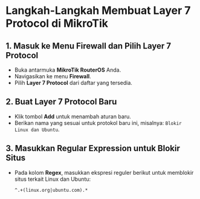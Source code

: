 # Langkah-Langkah Membuat Layer 7 Protocol di MikroTik

## 1. Masuk ke Menu Firewall dan Pilih Layer 7 Protocol
- Buka antarmuka **MikroTik RouterOS** Anda.
- Navigasikan ke menu **Firewall**.
- Pilih **Layer 7 Protocol** dari daftar yang tersedia.

## 2. Buat Layer 7 Protocol Baru
- Klik tombol **Add** untuk menambah aturan baru.
- Berikan nama yang sesuai untuk protokol baru ini, misalnya: `Blokir Linux dan Ubuntu`.

## 3. Masukkan Regular Expression untuk Blokir Situs
- Pada kolom **Regex**, masukkan ekspresi reguler berikut untuk memblokir situs terkait Linux dan Ubuntu:
  
  ```regex
  ^.+(linux.org|ubuntu.com).*
